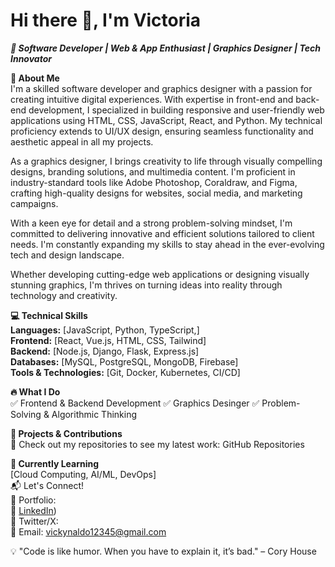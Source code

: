 # Hi there 👋, I'm Victoria

***🚀 Software Developer | Web & App Enthusiast | Graphics Designer | Tech Innovator***

**🔹 About Me**  
I'm a skilled software developer and graphics designer with a passion for creating intuitive digital experiences. With expertise in front-end and back-end development, I specialized in building responsive and user-friendly web applications using HTML, CSS, JavaScript, React, and Python. My technical proficiency extends to UI/UX design, ensuring seamless functionality and aesthetic appeal in all my projects.

As a graphics designer, I brings creativity to life through visually compelling designs, branding solutions, and multimedia content.  I'm proficient in industry-standard tools like Adobe Photoshop, Coraldraw, and Figma, crafting high-quality designs for websites, social media, and marketing campaigns.

With a keen eye for detail and a strong problem-solving mindset, I'm committed to delivering innovative and efficient solutions tailored to client needs. I'm constantly expanding my skills to stay ahead in the ever-evolving tech and design landscape.

Whether developing cutting-edge web applications or designing visually stunning graphics, I'm thrives on turning ideas into reality through technology and creativity.



**💻 Technical Skills**   
**Languages:** [JavaScript, Python, TypeScript,]  
**Frontend:** [React, Vue.js, HTML, CSS, Tailwind]  
**Backend:** [Node.js, Django, Flask, Express.js]  
**Databases:** [MySQL, PostgreSQL, MongoDB, Firebase]  
**Tools & Technologies:** [Git, Docker, Kubernetes, CI/CD]

**🔥 What I Do**  
✅ Frontend & Backend Development
✅ Graphics Desinger
✅ Problem-Solving & Algorithmic Thinking

**📌 Projects & Contributions**  
🚀 Check out my repositories to see my latest work: GitHub Repositories

**🌱 Currently Learning**  
[Cloud Computing, AI/ML, DevOps]  
📬 Let's Connect!  
📌 Portfolio:  
📌 [LinkedIn](https://www.linkedin.com/in/victoria-okon-1862a5272/))  
📌 Twitter/X:   
📌 Email: vickynaldo12345@gmail.com

💡 "Code is like humor. When you have to explain it, it’s bad." – Cory House
